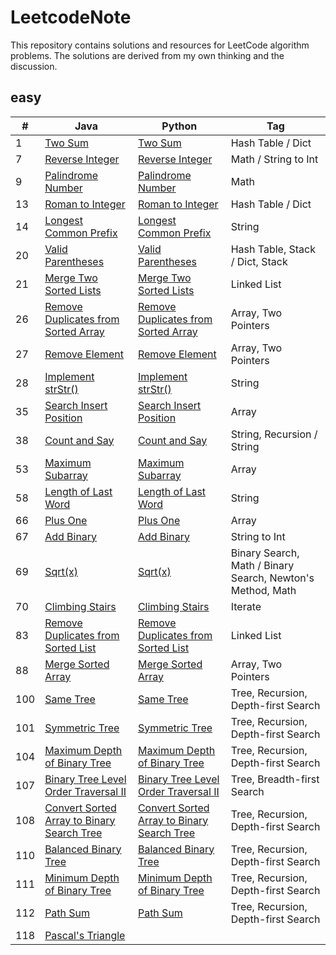# LeetcodeNote

This repository contains solutions and resources for LeetCode algorithm problems.
The solutions are derived from my own thinking and the discussion. 


## easy
|  #  |      Java     |   Python   | Tag                            
|-----|----------------|---------------|---------------
|1|[Two Sum](https://github.com/cymbym/LeetcodeNote/blob/master/java/TwoSum.java)|[Two Sum](https://github.com/cymbym/LeetcodeNote/blob/master/python/TwoSum.py)|Hash Table / Dict|
|7|[Reverse Integer](https://github.com/cymbym/LeetcodeNote/blob/master/java/ReverseInteger.java)|[Reverse Integer](https://github.com/cymbym/LeetcodeNote/blob/master/python/ReverseInteger.py)|Math / String to Int
|9|[Palindrome Number](https://github.com/cymbym/LeetcodeNote/blob/master/java/PalindromeNumber.java)|[Palindrome Number](https://github.com/cymbym/LeetcodeNote/blob/master/python/PalindromeNumber.py)|Math
|13|[Roman to Integer](https://github.com/cymbym/LeetcodeNote/blob/master/java/RomantoInteger.java)|[Roman to Integer](https://github.com/cymbym/LeetcodeNote/blob/master/python/RomantoInteger.py)|Hash Table / Dict|
|14|[Longest Common Prefix](https://github.com/cymbym/LeetcodeNote/blob/master/java/LongestCommonPrefix.java)|[Longest Common Prefix](https://github.com/cymbym/LeetcodeNote/blob/master/python/LongestCommonPrefix.py)|String|
|20|[Valid Parentheses](https://github.com/cymbym/LeetcodeNote/blob/master/java/ValidParentheses.java)|[Valid Parentheses](https://github.com/cymbym/LeetcodeNote/blob/master/python/ValidParentheses.py)|Hash Table, Stack / Dict, Stack|
|21|[Merge Two Sorted Lists](https://github.com/cymbym/LeetcodeNote/blob/master/java/MergeTwoSortedLists.java)|[Merge Two Sorted Lists](https://github.com/cymbym/LeetcodeNote/blob/master/python/MergeTwoSortedLists.py)|Linked List|
|26|[Remove Duplicates from Sorted Array](https://github.com/cymbym/LeetcodeNote/blob/master/java/RemoveDuplicatesfromSortedArray.java)|[Remove Duplicates from Sorted Array](https://github.com/cymbym/LeetcodeNote/blob/master/python/RemoveDuplicatesfromSortedArray.py)|Array, Two Pointers|
|27|[Remove Element](https://github.com/cymbym/LeetcodeNote/blob/master/java/RemoveElement.java)|[Remove Element](https://github.com/cymbym/LeetcodeNote/blob/master/python/RemoveElement.py)|Array, Two Pointers|
|28|[Implement strStr()](https://github.com/cymbym/LeetcodeNote/blob/master/java/ImplementstrStr().java)|[Implement strStr()](https://github.com/cymbym/LeetcodeNote/blob/master/python/ImplementstrStr().py)|String
|35|[Search Insert Position](https://github.com/cymbym/LeetcodeNote/blob/master/java/SearchInsertPosition.java)|[Search Insert Position](https://github.com/cymbym/LeetcodeNote/blob/master/python/SearchInsertPosition.py)|Array
|38|[Count and Say](https://github.com/cymbym/LeetcodeNote/blob/master/java/CountandSay.java)|[Count and Say](https://github.com/cymbym/LeetcodeNote/blob/master/python/CountandSay.py)|String, Recursion / String
|53|[Maximum Subarray](https://github.com/cymbym/LeetcodeNote/blob/master/java/MaximumSubarray.java)|[Maximum Subarray](https://github.com/cymbym/LeetcodeNote/blob/master/python/MaximumSubarray.py)|Array
|58|[Length of Last Word](https://github.com/cymbym/LeetcodeNote/blob/master/java/LengthofLastWord.java)|[Length of Last Word](https://github.com/cymbym/LeetcodeNote/blob/master/python/LengthofLastWord.py)|String
|66|[Plus One](https://github.com/cymbym/LeetcodeNote/blob/master/java/PlusOne.java)|[Plus One](https://github.com/cymbym/LeetcodeNote/blob/master/python/PlusOne.py)|Array
|67|[Add Binary](https://github.com/cymbym/LeetcodeNote/blob/master/java/AddBinary.java)|[Add Binary](https://github.com/cymbym/LeetcodeNote/blob/master/python/AddBinary.py)|String to Int
|69|[Sqrt(x)](https://github.com/cymbym/LeetcodeNote/blob/master/java/Sqrt(x).java)|[Sqrt(x)](https://github.com/cymbym/LeetcodeNote/blob/master/python/Sqrt(x).py)|Binary Search, Math / Binary Search, Newton's Method, Math
|70|[Climbing Stairs](https://github.com/cymbym/LeetcodeNote/blob/master/java/ClimbingStairs.java)|[Climbing Stairs](https://github.com/cymbym/LeetcodeNote/blob/master/python/ClimbingStairs.py)|Iterate
|83|[Remove Duplicates from Sorted List](https://github.com/cymbym/LeetcodeNote/blob/master/java/RemoveDuplicatesfromSortedList.java)|[Remove Duplicates from Sorted List](https://github.com/cymbym/LeetcodeNote/blob/master/python/RemoveDuplicatesfromSortedList.py)|Linked List
|88|[Merge Sorted Array](https://github.com/cymbym/LeetcodeNote/blob/master/java/MergeSortedArray.java)|[Merge Sorted Array](https://github.com/cymbym/LeetcodeNote/blob/master/python/MergeSortedArray.py)|Array, Two Pointers
|100|[Same Tree](https://github.com/cymbym/LeetcodeNote/blob/master/java/SameTree.java)|[Same Tree](https://github.com/cymbym/LeetcodeNote/blob/master/python/SameTree.py)|Tree, Recursion, Depth-first Search
|101|[Symmetric Tree](https://github.com/cymbym/LeetcodeNote/blob/master/java/SymmetricTree.java)|[Symmetric Tree](https://github.com/cymbym/LeetcodeNote/blob/master/python/SymmetricTree.py)|Tree, Recursion, Depth-first Search
|104|[Maximum Depth of Binary Tree](https://github.com/cymbym/LeetcodeNote/blob/master/java/MaximumDepthofBinaryTree.java)|[Maximum Depth of Binary Tree](https://github.com/cymbym/LeetcodeNote/blob/master/python/MaximumDepthofBinaryTree.py)|Tree, Recursion, Depth-first Search
|107|[Binary Tree Level Order Traversal II](https://github.com/cymbym/LeetcodeNote/blob/master/java/BinaryTreeLevelOrderTraversalII.java)|[Binary Tree Level Order Traversal II](https://github.com/cymbym/LeetcodeNote/blob/master/python/BinaryTreeLevelOrderTraversalII.py)|Tree, Breadth-first Search
|108|[Convert Sorted Array to Binary Search Tree](https://github.com/cymbym/LeetcodeNote/blob/master/java/ConvertSortedArraytoBinarySearchTree.java)|[Convert Sorted Array to Binary Search Tree](https://github.com/cymbym/LeetcodeNote/blob/master/python/ConvertSortedArraytoBinarySearchTree.py)|Tree, Recursion, Depth-first Search
|110|[Balanced Binary Tree](https://github.com/cymbym/LeetcodeNote/blob/master/java/BalancedBinaryTree.java)|[Balanced Binary Tree](https://github.com/cymbym/LeetcodeNote/blob/master/python/BalancedBinaryTree.py)|Tree, Recursion, Depth-first Search
|111|[Minimum Depth of Binary Tree](https://github.com/cymbym/LeetcodeNote/blob/master/java/MinimumDepthofBinaryTree.java)|[Minimum Depth of Binary Tree](https://github.com/cymbym/LeetcodeNote/blob/master/python/MinimumDepthofBinaryTree.py)|Tree, Recursion, Depth-first Search
|112|[Path Sum](https://github.com/cymbym/LeetcodeNote/blob/master/java/PathSum.java)|[Path Sum](https://github.com/cymbym/LeetcodeNote/blob/master/python/PathSum.py)|Tree, Recursion, Depth-first Search
|118|[Pascal's Triangle](https://github.com/cymbym/LeetcodeNote/blob/master/java/Pascal'sTriangle.java)|||Array



